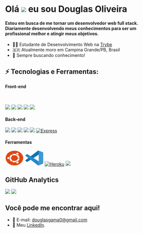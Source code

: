 <h1 align="left">Olá <img src="https://raw.githubusercontent.com/kaueMarques/kaueMarques/master/hi.gif" width="30px"> eu sou Douglas Oliveira</h1>

  #### Estou em busca de me tornar um desenvolvedor web full stack. Diariamente desenvolvendo meus conhecimentos para ser um profissional melhor e atingir meus objetivos.

- 👨‍💻 Estudante de Desenvolvimento Web na [Trybe](https://www.betrybe.com/)
- 🇧🇷 Atualmente moro em Campina Grande/PB, Brasil 
- 🔭 Sempre buscando conhecimento!

## ⚡ Tecnologias e Ferramentas:


#### Front-end
<br />
<p align="left">
<span>
  <img src="https://img.icons8.com/color/48/000000/javascript--v1.png"/>
</span>
<span>
  <img src="https://img.icons8.com/color/48/000000/html-5--v1.png"/>
</span>
<span>
  <img src="https://img.icons8.com/color/48/000000/css3.png"/>
</span>
<span>
  <img src="https://img.icons8.com/ultraviolet/40/000000/react--v1.png"/>
</span>
<span>
  <img src="https://img.icons8.com/color/48/000000/redux.png"/>
</span>
</span>

<br />

#### Back-end

<span>
  <img src="https://img.icons8.com/color/48/000000/typescript.png" />
</span>
<span>
  <img src="https://img.icons8.com/fluency/48/000000/node-js.png" />
</span>
<span>
  <img src="https://img.icons8.com/fluency/50/000000/docker.png"/>
</span>
<span>
  <img src="https://img.icons8.com/color/60/mysql-logo.png" />
</span>
<span>
  <img src="https://symbols.getvecta.com/stencil_95/67_sequelize-icon.54c1e009e5.png" width="45px"/>
</span>
<!-- <span>
  <img src="https://cdn.worldvectorlogo.com/logos/prisma-2.svg" width="90px"/>
</span> -->
<a href="https://expressjs.com/" target="_blank" rel="noreferrer"><img src="https://raw.githubusercontent.com/danielcranney/readme-generator/main/public/icons/skills/express-colored-dark.svg" width="36" height="36" alt="Express" /></a>
</p>

#### Ferramentas 

<span>
<img alt="Ubuntu" height="50" width="60" src="https://raw.githubusercontent.com/devicons/devicon/master/icons/ubuntu/ubuntu-plain.svg">
</span>
<span>
<img alt="VSCode" height="50" width="60" src="https://raw.githubusercontent.com/devicons/devicon/master/icons/vscode/vscode-original.svg">
</span>
<a href="https://www.heroku.com/" target="_blank" rel="noreferrer"><img src="https://raw.githubusercontent.com/danielcranney/readme-generator/main/public/icons/skills/heroku-colored.svg" width="50" height="50" alt="Heroku" /></a>
<span>
  <img src="https://img.icons8.com/color/56/000000/git.png"/>
</span>

## **GitHub Analytics**

<span>
  <img src="https://github-readme-stats.vercel.app/api?username=Doug77&show_icons=true&theme=github_dark&custom_title=Stats ⤵&hide_border=true" />
</span>
<span>
  <img src="https://github-readme-stats.vercel.app/api/top-langs/?username=Doug77&layout=default&theme=github_dark&hide_border=true" />
</span>
<!-- <a href="http://www.github.com/Doug77"><img src="https://activity-graph.herokuapp.com/graph?username=Doug77&bg_color=181824&color=ffffff&line=0891b2&point=ffffff&area_color=181824&area=true&hide_border=true&custom_title=GitHub%20Commits%20Graph" alt="GitHub Commits Graph" /></a> -->

<br>

## **Você pode me encontrar aqui!**

* 📧 E-mail: douglasgama0@gmail.com
* 📝 Meu <a href="https://www.linkedin.com/in/douglas-d-oliveira/" target="_blank">LinkedIn</a>.
